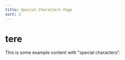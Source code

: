 ```yaml
---
title: Special Characters Page
sort: 2
---
```

# tere
This is some example content with "special characters".
